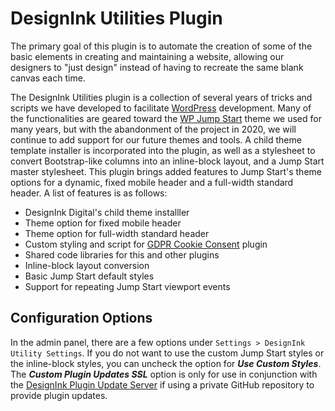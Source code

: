# DesignInk Utilities Plugin

The primary goal of this plugin is to automate the creation of some of the basic elements in creating and maintaining a website, allowing our designers to
"just design" instead of having to recreate the same blank canvas each time.

The DesignInk Utilities plugin is a collection of several years of tricks and scripts we have developed to facilitate [WordPress](https://wordpress.org/)
development. Many of the functionalities are geared toward the [WP Jump Start](https://wpjumpstart.com) theme we used for many years, but with the
abandonment of the project in 2020, we will continue to add support for our future themes and tools. A child theme template installer is incorporated
into the plugin, as well as a stylesheet to convert Bootstrap-like columns into an inline-block layout, and a Jump Start master stylesheet. This plugin
brings added features to Jump Start's theme options for a dynamic, fixed mobile header and a full-width standard header. A list of features is as follows:

* DesignInk Digital's child theme installler
* Theme option for fixed mobile header
* Theme option for full-width standard header
* Custom styling and script for [GDPR Cookie Consent](https://wordpress.org/plugins/cookie-law-info/) plugin
* Shared code libraries for this and other plugins
* Inline-block layout conversion
* Basic Jump Start default styles
* Support for repeating Jump Start viewport events

## Configuration Options

In the admin panel, there are a few options under ```Settings > DesignInk Utility Settings```. If you do not want to use the custom Jump Start styles or the
inline-block styles, you can uncheck the option for **_Use Custom Styles_**. The **_Custom Plugin Updates SSL_** option is only for use in conjunction with the
[DesignInk Plugin Update Server](https://github.com/kyle-niemiec/designink-plugin-update-server) if using a private GitHub repository to provide plugin updates.
